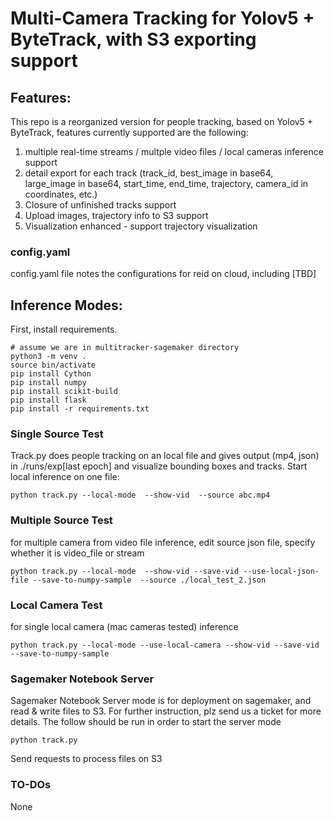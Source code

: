 # Multi-Camera Tracking for Yolov5 + ByteTrack, with S3 exporting support
## Features:
This repo is a reorganized version for people tracking, based on Yolov5 + ByteTrack, features currently supported are the following:
1. multiple real-time streams / multple video files / local cameras inference support
2. detail export for each track (track_id, best_image in base64, large_image in base64, start_time, end_time, trajectory, camera_id in coordinates, etc.)
3. Closure of unfinished tracks support
4. Upload images, trajectory info to S3 support
5. Visualization enhanced - support trajectory visualization

### config.yaml
config.yaml file notes the configurations for reid on cloud, including [TBD]

## Inference Modes:
First, install requirements.
```
# assume we are in multitracker-sagemaker directory
python3 -m venv .
source bin/activate
pip install Cython
pip install numpy
pip install scikit-build
pip install flask
pip install -r requirements.txt
```
### Single Source Test
Track.py does people tracking on an local file and gives output (mp4, json) in ./runs/exp[last epoch] and visualize bounding boxes and tracks. Start local inference on one file:
```
python track.py --local-mode  --show-vid  --source abc.mp4
```
### Multiple Source Test
for multiple camera from video file inference, edit source json file, specify whether it is video_file or stream 
```
python track.py --local-mode  --show-vid --save-vid --use-local-json-file --save-to-numpy-sample  --source ./local_test_2.json
```
### Local Camera Test
for single local camera (mac cameras tested) inference
```
python track.py --local-mode --use-local-camera --show-vid --save-vid --save-to-numpy-sample
```
### Sagemaker Notebook Server
Sagemaker Notebook Server mode is for deployment on sagemaker, and read & write files to S3. For further instruction, plz send us a ticket for more details. The follow should be run in order to start the server mode
```
python track.py
```
Send requests to process files on S3

### TO-DOs
None
